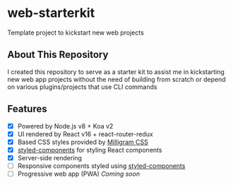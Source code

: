 # web-starterkit
Template project to kickstart new web projects

## About This Repository
I created this repository to serve as a starter kit to assist me in kickstarting new web app projects without the need of building from scratch or depend on various plugins/projects that use CLI commands 

## Features

* [x] Powered by Node.js v8 + Koa v2
* [x] UI rendered by React v16 + react-router-redux
* [x] Based CSS styles provided by [Milligram CSS](http://milligram.io/)
* [x] [styled-components](https://www.styled-components.com) for styling React components
* [x] Server-side rendering
* [ ] Responsive components styled using [styled-components](https://www.styled-components.com)
* [ ] Progressive web app (PWA) _Coming soon_
